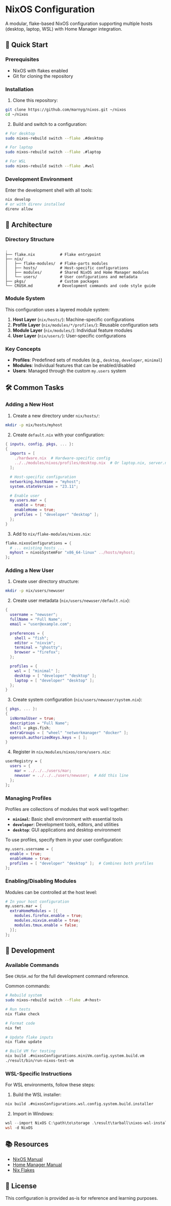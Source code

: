# NixOS Configuration

A modular, flake-based NixOS configuration supporting multiple hosts (desktop, laptop, WSL) with Home Manager integration.

## 🚀 Quick Start

### Prerequisites
- NixOS with flakes enabled
- Git for cloning the repository

### Installation

1. Clone this repository:
```bash
git clone https://github.com/marnyg/nixos.git ~/nixos
cd ~/nixos
```

2. Build and switch to a configuration:
```bash
# For desktop
sudo nixos-rebuild switch --flake .#desktop

# For laptop
sudo nixos-rebuild switch --flake .#laptop

# For WSL
sudo nixos-rebuild switch --flake .#wsl
```

### Development Environment

Enter the development shell with all tools:
```bash
nix develop
# or with direnv installed
direnv allow
```

## 📁 Architecture

### Directory Structure

```
.
├── flake.nix           # Flake entrypoint
├── nix/
│   ├── flake-modules/  # Flake-parts modules
│   ├── hosts/          # Host-specific configurations
│   ├── modules/        # Shared NixOS and Home Manager modules
│   └── users/          # User configurations and metadata
├── pkgs/               # Custom packages
└── CRUSH.md           # Development commands and code style guide
```

### Module System

This configuration uses a layered module system:

1. **Host Layer** (`nix/hosts/`): Machine-specific configurations
2. **Profile Layer** (`nix/modules/*/profiles/`): Reusable configuration sets
3. **Module Layer** (`nix/modules/`): Individual feature modules
4. **User Layer** (`nix/users/`): User-specific configurations

### Key Concepts

- **Profiles**: Predefined sets of modules (e.g., `desktop`, `developer`, `minimal`)
- **Modules**: Individual features that can be enabled/disabled
- **Users**: Managed through the custom `my.users` system

## 🛠️ Common Tasks

### Adding a New Host

1. Create a new directory under `nix/hosts/`:
```bash
mkdir -p nix/hosts/myhost
```

2. Create `default.nix` with your configuration:
```nix
{ inputs, config, pkgs, ... }:
{
  imports = [
    ./hardware.nix  # Hardware-specific config
    ../../modules/nixos/profiles/desktop.nix  # Or laptop.nix, server.nix
  ];

  # Host-specific configuration
  networking.hostName = "myhost";
  system.stateVersion = "23.11";

  # Enable user
  my.users.mar = {
    enable = true;
    enableHome = true;
    profiles = [ "developer" "desktop" ];
  };
}
```

3. Add to `nix/flake-modules/nixos.nix`:
```nix
flake.nixosConfigurations = {
  # ... existing hosts ...
  myhost = nixosSystemFor "x86_64-linux" ../hosts/myhost;
};
```

### Adding a New User

1. Create user directory structure:
```bash
mkdir -p nix/users/newuser
```

2. Create user metadata (`nix/users/newuser/default.nix`):
```nix
{
  username = "newuser";
  fullName = "Full Name";
  email = "user@example.com";

  preferences = {
    shell = "fish";
    editor = "nixvim";
    terminal = "ghostty";
    browser = "firefox";
  };

  profiles = {
    wsl = [ "minimal" ];
    desktop = [ "developer" "desktop" ];
    laptop = [ "developer" "desktop" ];
  };
}
```

3. Create system configuration (`nix/users/newuser/system.nix`):
```nix
{ pkgs, ... }:
{
  isNormalUser = true;
  description = "Full Name";
  shell = pkgs.fish;
  extraGroups = [ "wheel" "networkmanager" "docker" ];
  openssh.authorizedKeys.keys = [ ];
}
```

4. Register in `nix/modules/nixos/core/users.nix`:
```nix
userRegistry = {
  users = {
    mar = ../../../users/mar;
    newuser = ../../../users/newuser;  # Add this line
  };
};
```

### Managing Profiles

Profiles are collections of modules that work well together:

- **`minimal`**: Basic shell environment with essential tools
- **`developer`**: Development tools, editors, and utilities
- **`desktop`**: GUI applications and desktop environment

To use profiles, specify them in your user configuration:
```nix
my.users.username = {
  enable = true;
  enableHome = true;
  profiles = [ "developer" "desktop" ];  # Combines both profiles
};
```

### Enabling/Disabling Modules

Modules can be controlled at the host level:
```nix
# In your host configuration
my.users.mar = {
  extraHomeModules = [{
    modules.firefox.enable = true;
    modules.nixvim.enable = true;
    modules.tmux.enable = false;
  }];
};
```

## 🔧 Development

### Available Commands

See `CRUSH.md` for the full development command reference.

Common commands:
```bash
# Rebuild system
sudo nixos-rebuild switch --flake .#<host>

# Run tests
nix flake check

# Format code
nix fmt

# Update flake inputs
nix flake update

# Build VM for testing
nix build .#nixosConfigurations.miniVm.config.system.build.vm
./result/bin/run-nixos-test-vm
```

### WSL-Specific Instructions

For WSL environments, follow these steps:

1. Build the WSL installer:
```bash
nix build .#nixosConfigurations.wsl.config.system.build.installer
```

2. Import in Windows:
```powershell
wsl --import NixOS C:\path\to\storage .\result\tarball\nixos-wsl-installer.tar.gz --version 2
wsl -d NixOS
```

## 📚 Resources

- [NixOS Manual](https://nixos.org/manual/nixos/stable/)
- [Home Manager Manual](https://nix-community.github.io/home-manager/)
- [Nix Flakes](https://nixos.wiki/wiki/Flakes)

## 📝 License

This configuration is provided as-is for reference and learning purposes.